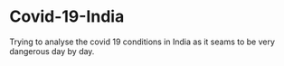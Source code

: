# Covid-19-India
Trying to analyse the covid 19 conditions in India as it seams to be very dangerous day by day. 
